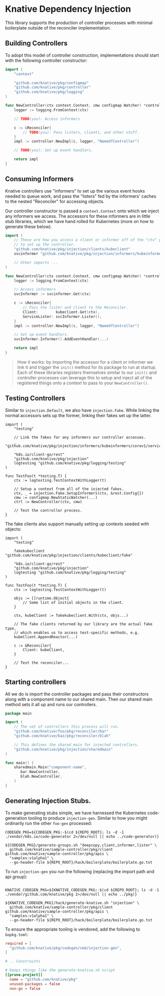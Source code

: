 # Knative Dependency Injection

This library supports the production of controller processes with minimal
boilerplate outside of the reconciler implementation.

## Building Controllers

To adopt this model of controller construction, implementations should start
with the following controller constructor:

```go
import (
	"context"

	"github.com/knative/pkg/configmap"
	"github.com/knative/pkg/controller"
	"github.com/knative/pkg/logging"
)

func NewController(ctx context.Context, cmw configmap.Watcher) *controller.Impl {
	logger := logging.FromContext(ctx)

	// TODO(you): Access informers

	c := &Reconciler{
		// TODO(you): Pass listers, clients, and other stuff.
	}
	impl := controller.NewImpl(c, logger, "NameOfController")

	// TODO(you): Set up event handlers.

	return impl
}
```

## Consuming Informers

Knative controllers use "informers" to set up the various event hooks needed to
queue work, and pass the "listers" fed by the informers' caches to the nested
"Reconciler" for accessing objects.

Our controller constructor is passed a `context.Context` onto which we inject
any informers we access. The accessors for these informers are in little stub
libraries, which we have hand rolled for Kubernetes (more on how to generate
these below).

```go
import (
	// These are how you access a client or informer off of the "ctx" passed
	// to set up the controller.
	"github.com/knative/pkg/injection/clients/kubeclient"
	svcinformer "github.com/knative/pkg/injection/informers/kubeinformers/corev1/service"

	// Other imports ...
)

func NewController(ctx context.Context, cmw configmap.Watcher) *controller.Impl {
	logger := logging.FromContext(ctx)

	// Access informers
	svcInformer := svcinformer.Get(ctx)

	c := &Reconciler{
		// Pass the lister and client to the Reconciler.
		Client:        kubeclient.Get(ctx),
		ServiceLister: svcInformer.Lister(),
	}
	impl := controller.NewImpl(c, logger, "NameOfController")

	// Set up event handlers.
	svcInformer.Informer().AddEventHandler(...)

	return impl
}

```

> How it works: by importing the accessor for a client or informer we link it
> and trigger the `init()` method for its package to run at startup. Each of
> these libraries registers themselves similar to our `init()` and controller
> processes can leverage this to setup and inject all of the registered things
> onto a context to pass to your `NewController()`.

## Testing Controllers

Similar to `injection.Default`, we also have `injection.Fake`. While linking the
normal accessors sets up the former, linking their fakes set up the latter.

```
import (
	"testing"

	// Link the fakes for any informers our controller accesses.
	_ "github.com/knative/pkg/injection/informers/kubeinformers/corev1/service/fake"

	"k8s.io/client-go/rest"
	"github.com/knative/pkg/injection"
	logtesting "github.com/knative/pkg/logging/testing"
)

func TestFoo(t *testing.T) {
	ctx := logtesting.TestContextWithLogger(t)

	// Setup a context from all of the injected fakes.
	ctx, _ = injection.Fake.SetupInformers(ctx, &rest.Config{})
	cmw := configmap.NewStaticWatcher(...)
	ctrl := NewController(ctx, cmw)

	// Test the controller process.
}
```

The fake clients also support manually setting up contexts seeded with objects:

```
import (
	"testing"

	fakekubeclient "github.com/knative/pkg/injection/clients/kubeclient/fake"

	"k8s.io/client-go/rest"
	"github.com/knative/pkg/injection"
	logtesting "github.com/knative/pkg/logging/testing"
)

func TestFoo(t *testing.T) {
	ctx := logtesting.TestContextWithLogger(t)

	objs := []runtime.Object{
		// Some list of initial objects in the client.
	}

	ctx, kubeClient := fakekubeclient.With(ctx, objs...)

	// The fake clients returned by our library are the actual fake type,
	// which enables us to access test-specific methods, e.g.
	kubeClient.AppendReactor(...)

	c := &Reconciler{
		Client: kubeClient,
	}

	// Test the reconciler...
}
```

## Starting controllers

All we do is import the controller packages and pass their constructors along
with a component name to our shared main. Then our shared main method sets it
all up and runs our controllers.

```go
package main

import (
	// The set of controllers this process will run.
	"github.com/knative/foo/pkg/reconciler/bar"
	"github.com/knative/baz/pkg/reconciler/blah"

	// This defines the shared main for injected controllers.
	"github.com/knative/pkg/injection/sharedmain"
)

func main() {
	sharedmain.Main("component-name",
       bar.NewController,
       blah.NewController,
    )
}

```

## Generating Injection Stubs.

To make generating stubs simple, we have harnessed the Kubernetes
code-generation tooling to produce `injection-gen`. Similar to how you might
ordinarily run the other `foo-gen` processed:

```shell
CODEGEN_PKG=${CODEGEN_PKG:-$(cd ${REPO_ROOT}; ls -d -1 ./vendor/k8s.io/code-generator 2>/dev/null || echo ../code-generator)}

${CODEGEN_PKG}/generate-groups.sh "deepcopy,client,informer,lister" \
  github.com/knative/sample-controller/pkg/client github.com/knative/sample-controller/pkg/apis \
  "samples:v1alpha1" \
  --go-header-file ${REPO_ROOT}/hack/boilerplate/boilerplate.go.txt
```

To run `injection-gen` you run the following (replacing the import path and api
group):

```shell

KNATIVE_CODEGEN_PKG=${KNATIVE_CODEGEN_PKG:-$(cd ${REPO_ROOT}; ls -d -1 ./vendor/github.com/knative/pkg 2>/dev/null || echo ../pkg)}

${KNATIVE_CODEGEN_PKG}/hack/generate-knative.sh "injection" \
  github.com/knative/sample-controller/pkg/client github.com/knative/sample-controller/pkg/apis \
  "samples:v1alpha1" \
  --go-header-file ${REPO_ROOT}/hack/boilerplate/boilerplate.go.txt

```

To ensure the appropriate tooling is vendored, add the following to
`Gopkg.toml`:

```toml
required = [
  "github.com/knative/pkg/codegen/cmd/injection-gen",
]

# .. Constraints

# Keeps things like the generate-knative.sh script
[[prune.project]]
  name = "github.com/knative/pkg"
  unused-packages = false
  non-go = false
```

